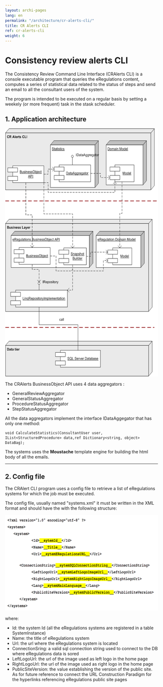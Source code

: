 ```yaml
---
layout: archi-pages
lang: en
permalink: "/architecture/cr-alerts-cli/"
title: CR Alerts CLI
ref: cr-alerts-cli
weight: 6
---
```


# Consistency review alerts CLI


<p>The Consistency Review Command Line Interface (CRAlerts CLI) is a console executable program that queries the eRegulations content, computes a series of statistical data related to the status of steps and send an email to all the consultant users of the system.</p>

<p>The program is intended to be executed on a regular basis by setting a weekely (or more frequent) task in the stask scheduler.</p>

<h2 id="p1">1. Application architecture</h2>

<a class="item" href="/images/architecture/eRegulations_CR_Alerts_Architecture.png"><img src="/images/architecture/eRegulations_CR_Alerts_Architecture.png" alt="ERegulations CR Alerts Architecture" title="eRegulations_CR_Alerts_Architecture.png" border="0" width="600" height="816" class="img2" /></a>

<p>The CRAlerts BusinessObject API uses 4 data aggregators :</p>

<ul>
	<li>GeneralReviewAggregator</li>
	<li>GeneralStatusAggregator</li>
	<li>ProcedureStatusAggregator</li>
	<li>StepStatusAggregator</li>
</ul>

<p>All the data aggregators implement the interface IDataAggegator that has only one method:</p>

```
void CalculateStatistics(ConsultantUser user, IList<StructuredProcedure> data,ref Dictionary<string, object> DataBag);
```

<p>The systems uses the <strong>Moustache</strong> template engine for building the html body of all the emails.</p>


<hr>

<h2 id="p2">2. Config file</h2>


<p>The CRAlert CLI program uses a config file to retrieve a list of eRegulations systems for which the job must be executed.</p>
<p>The config file, usually named "systems.xml" it must be written in the XML format and should have the with the following structure:</p>


<a class="item" href="/images/architecture/xml_mihai.png"><img src="/images/architecture/xml_mihai.png" alt="Xml mihai" title="xml_mihai.png" border="0" width="600" height="315" class="img2"/></a>

where:
<ul>
	<li>Id: the system Id (all the eRegulations systems are registered in a table SystemInstance)</li>
	<li>Name: the title of eRegulations system</li>
	<li>Url: the url where the eRegulations system is located</li>
	<li>ConnectionSring: a valid sql connection string used to connect to the DB where eRegulations data is sored</li>
	<li>LeftLogoUrl: the url of the image used as left logo in the home page </li>
	<li>RightLogoUrl: the url of the image used as right logo in the home page </li>
	<li>PublicSiteVersion: the value establishing the version of the public site. As for future reference to connect the URL Construction Paradigm for the hyperlinks referencing eRegulations public site pages</li>
</ul>
